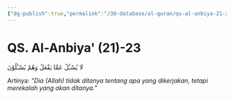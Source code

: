 ```yaml
---
{"dg-publish":true,"permalink":"/30-database/al-quran/qs-al-anbiya-21-23/"}
---
```



# QS. Al-Anbiya' (21)-23
لَا يُسْـَٔلُ عَمَّا يَفْعَلُ وَهُمْ يُسْـَٔلُوْنَ 

Artinya: *"Dia (Allah) tidak ditanya tentang apa yang dikerjakan, tetapi merekalah yang akan ditanya."*
